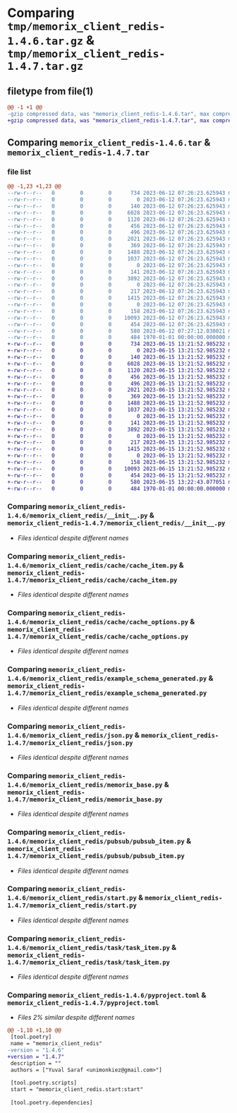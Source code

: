 # Comparing `tmp/memorix_client_redis-1.4.6.tar.gz` & `tmp/memorix_client_redis-1.4.7.tar.gz`

## filetype from file(1)

```diff
@@ -1 +1 @@
-gzip compressed data, was "memorix_client_redis-1.4.6.tar", max compression
+gzip compressed data, was "memorix_client_redis-1.4.7.tar", max compression
```

## Comparing `memorix_client_redis-1.4.6.tar` & `memorix_client_redis-1.4.7.tar`

### file list

```diff
@@ -1,23 +1,23 @@
--rw-r--r--   0        0        0      734 2023-06-12 07:26:23.625943 memorix_client_redis-1.4.6/memorix_client_redis/__init__.py
--rw-r--r--   0        0        0        0 2023-06-12 07:26:23.625943 memorix_client_redis-1.4.6/memorix_client_redis/cache/__init__.py
--rw-r--r--   0        0        0      140 2023-06-12 07:26:23.625943 memorix_client_redis-1.4.6/memorix_client_redis/cache/cache_base.py
--rw-r--r--   0        0        0     6028 2023-06-12 07:26:23.625943 memorix_client_redis-1.4.6/memorix_client_redis/cache/cache_item.py
--rw-r--r--   0        0        0     1120 2023-06-12 07:26:23.625943 memorix_client_redis-1.4.6/memorix_client_redis/cache/cache_options.py
--rw-r--r--   0        0        0      456 2023-06-12 07:26:23.625943 memorix_client_redis-1.4.6/memorix_client_redis/default_options.py
--rw-r--r--   0        0        0      496 2023-06-12 07:26:23.625943 memorix_client_redis-1.4.6/memorix_client_redis/example-schema.memorix
--rw-r--r--   0        0        0     2021 2023-06-12 07:26:23.625943 memorix_client_redis-1.4.6/memorix_client_redis/example_schema_generated.py
--rw-r--r--   0        0        0      369 2023-06-12 07:26:23.625943 memorix_client_redis-1.4.6/memorix_client_redis/hash_key.py
--rw-r--r--   0        0        0     1488 2023-06-12 07:26:23.625943 memorix_client_redis-1.4.6/memorix_client_redis/json.py
--rw-r--r--   0        0        0     1037 2023-06-12 07:26:23.625943 memorix_client_redis-1.4.6/memorix_client_redis/memorix_base.py
--rw-r--r--   0        0        0        0 2023-06-12 07:26:23.625943 memorix_client_redis-1.4.6/memorix_client_redis/pubsub/__init__.py
--rw-r--r--   0        0        0      141 2023-06-12 07:26:23.625943 memorix_client_redis-1.4.6/memorix_client_redis/pubsub/pubsub_base.py
--rw-r--r--   0        0        0     3892 2023-06-12 07:26:23.625943 memorix_client_redis-1.4.6/memorix_client_redis/pubsub/pubsub_item.py
--rw-r--r--   0        0        0        0 2023-06-12 07:26:23.625943 memorix_client_redis-1.4.6/memorix_client_redis/py.typed
--rw-r--r--   0        0        0      217 2023-06-12 07:26:23.625943 memorix_client_redis-1.4.6/memorix_client_redis/redis_connection.py
--rw-r--r--   0        0        0     1415 2023-06-12 07:26:23.625943 memorix_client_redis-1.4.6/memorix_client_redis/start.py
--rw-r--r--   0        0        0        0 2023-06-12 07:26:23.625943 memorix_client_redis-1.4.6/memorix_client_redis/task/__init__.py
--rw-r--r--   0        0        0      158 2023-06-12 07:26:23.625943 memorix_client_redis-1.4.6/memorix_client_redis/task/task_base.py
--rw-r--r--   0        0        0    10093 2023-06-12 07:26:23.625943 memorix_client_redis-1.4.6/memorix_client_redis/task/task_item.py
--rw-r--r--   0        0        0      454 2023-06-12 07:26:23.625943 memorix_client_redis-1.4.6/memorix_client_redis/task/task_options.py
--rw-r--r--   0        0        0      580 2023-06-12 07:27:12.030021 memorix_client_redis-1.4.6/pyproject.toml
--rw-r--r--   0        0        0      484 1970-01-01 00:00:00.000000 memorix_client_redis-1.4.6/PKG-INFO
+-rw-r--r--   0        0        0      734 2023-06-15 13:21:52.985232 memorix_client_redis-1.4.7/memorix_client_redis/__init__.py
+-rw-r--r--   0        0        0        0 2023-06-15 13:21:52.985232 memorix_client_redis-1.4.7/memorix_client_redis/cache/__init__.py
+-rw-r--r--   0        0        0      140 2023-06-15 13:21:52.985232 memorix_client_redis-1.4.7/memorix_client_redis/cache/cache_base.py
+-rw-r--r--   0        0        0     6028 2023-06-15 13:21:52.985232 memorix_client_redis-1.4.7/memorix_client_redis/cache/cache_item.py
+-rw-r--r--   0        0        0     1120 2023-06-15 13:21:52.985232 memorix_client_redis-1.4.7/memorix_client_redis/cache/cache_options.py
+-rw-r--r--   0        0        0      456 2023-06-15 13:21:52.985232 memorix_client_redis-1.4.7/memorix_client_redis/default_options.py
+-rw-r--r--   0        0        0      496 2023-06-15 13:21:52.985232 memorix_client_redis-1.4.7/memorix_client_redis/example-schema.memorix
+-rw-r--r--   0        0        0     2021 2023-06-15 13:21:52.985232 memorix_client_redis-1.4.7/memorix_client_redis/example_schema_generated.py
+-rw-r--r--   0        0        0      369 2023-06-15 13:21:52.985232 memorix_client_redis-1.4.7/memorix_client_redis/hash_key.py
+-rw-r--r--   0        0        0     1488 2023-06-15 13:21:52.985232 memorix_client_redis-1.4.7/memorix_client_redis/json.py
+-rw-r--r--   0        0        0     1037 2023-06-15 13:21:52.985232 memorix_client_redis-1.4.7/memorix_client_redis/memorix_base.py
+-rw-r--r--   0        0        0        0 2023-06-15 13:21:52.985232 memorix_client_redis-1.4.7/memorix_client_redis/pubsub/__init__.py
+-rw-r--r--   0        0        0      141 2023-06-15 13:21:52.985232 memorix_client_redis-1.4.7/memorix_client_redis/pubsub/pubsub_base.py
+-rw-r--r--   0        0        0     3892 2023-06-15 13:21:52.985232 memorix_client_redis-1.4.7/memorix_client_redis/pubsub/pubsub_item.py
+-rw-r--r--   0        0        0        0 2023-06-15 13:21:52.985232 memorix_client_redis-1.4.7/memorix_client_redis/py.typed
+-rw-r--r--   0        0        0      217 2023-06-15 13:21:52.985232 memorix_client_redis-1.4.7/memorix_client_redis/redis_connection.py
+-rw-r--r--   0        0        0     1415 2023-06-15 13:21:52.985232 memorix_client_redis-1.4.7/memorix_client_redis/start.py
+-rw-r--r--   0        0        0        0 2023-06-15 13:21:52.985232 memorix_client_redis-1.4.7/memorix_client_redis/task/__init__.py
+-rw-r--r--   0        0        0      158 2023-06-15 13:21:52.985232 memorix_client_redis-1.4.7/memorix_client_redis/task/task_base.py
+-rw-r--r--   0        0        0    10093 2023-06-15 13:21:52.985232 memorix_client_redis-1.4.7/memorix_client_redis/task/task_item.py
+-rw-r--r--   0        0        0      454 2023-06-15 13:21:52.985232 memorix_client_redis-1.4.7/memorix_client_redis/task/task_options.py
+-rw-r--r--   0        0        0      580 2023-06-15 13:22:43.077051 memorix_client_redis-1.4.7/pyproject.toml
+-rw-r--r--   0        0        0      484 1970-01-01 00:00:00.000000 memorix_client_redis-1.4.7/PKG-INFO
```

### Comparing `memorix_client_redis-1.4.6/memorix_client_redis/__init__.py` & `memorix_client_redis-1.4.7/memorix_client_redis/__init__.py`

 * *Files identical despite different names*

### Comparing `memorix_client_redis-1.4.6/memorix_client_redis/cache/cache_item.py` & `memorix_client_redis-1.4.7/memorix_client_redis/cache/cache_item.py`

 * *Files identical despite different names*

### Comparing `memorix_client_redis-1.4.6/memorix_client_redis/cache/cache_options.py` & `memorix_client_redis-1.4.7/memorix_client_redis/cache/cache_options.py`

 * *Files identical despite different names*

### Comparing `memorix_client_redis-1.4.6/memorix_client_redis/example_schema_generated.py` & `memorix_client_redis-1.4.7/memorix_client_redis/example_schema_generated.py`

 * *Files identical despite different names*

### Comparing `memorix_client_redis-1.4.6/memorix_client_redis/json.py` & `memorix_client_redis-1.4.7/memorix_client_redis/json.py`

 * *Files identical despite different names*

### Comparing `memorix_client_redis-1.4.6/memorix_client_redis/memorix_base.py` & `memorix_client_redis-1.4.7/memorix_client_redis/memorix_base.py`

 * *Files identical despite different names*

### Comparing `memorix_client_redis-1.4.6/memorix_client_redis/pubsub/pubsub_item.py` & `memorix_client_redis-1.4.7/memorix_client_redis/pubsub/pubsub_item.py`

 * *Files identical despite different names*

### Comparing `memorix_client_redis-1.4.6/memorix_client_redis/start.py` & `memorix_client_redis-1.4.7/memorix_client_redis/start.py`

 * *Files identical despite different names*

### Comparing `memorix_client_redis-1.4.6/memorix_client_redis/task/task_item.py` & `memorix_client_redis-1.4.7/memorix_client_redis/task/task_item.py`

 * *Files identical despite different names*

### Comparing `memorix_client_redis-1.4.6/pyproject.toml` & `memorix_client_redis-1.4.7/pyproject.toml`

 * *Files 2% similar despite different names*

```diff
@@ -1,10 +1,10 @@
 [tool.poetry]
 name = "memorix_client_redis"
-version = "1.4.6"
+version = "1.4.7"
 description = ""
 authors = ["Yuval Saraf <unimonkiez@gmail.com>"]
 
 [tool.poetry.scripts]
 start = "memorix_client_redis.start:start"
 
 [tool.poetry.dependencies]
```

